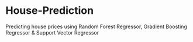 # House-Prediction
Predicting house prices using Random Forest Regressor, Gradient Boosting Regressor & Support Vector Regressor
